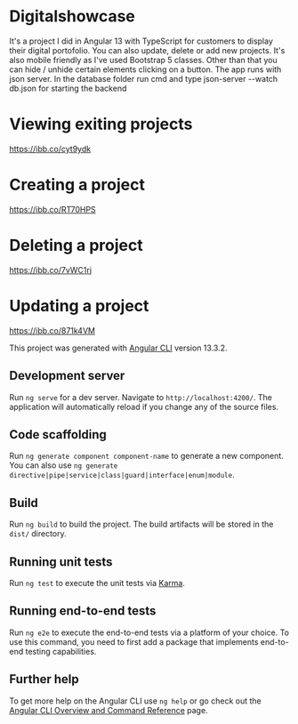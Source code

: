# Digitalshowcase

It's a project I did in Angular 13 with TypeScript for customers to display their digital portofolio. 
You can also update, delete or add new projects. It's also mobile friendly as I've used Bootstrap 5 classes.
Other than that you can hide / unhide certain elements clicking on a button.
The app runs with json server. In the database folder run cmd and type json-server --watch db.json for starting the backend 

# Viewing exiting projects
https://ibb.co/cyt9ydk

# Creating a project
https://ibb.co/RT70HPS

# Deleting a project
https://ibb.co/7vWC1rj

# Updating a project
https://ibb.co/871k4VM

This project was generated with [Angular CLI](https://github.com/angular/angular-cli) version 13.3.2.


## Development server

Run `ng serve` for a dev server. Navigate to `http://localhost:4200/`. The application will automatically reload if you change any of the source files.

## Code scaffolding

Run `ng generate component component-name` to generate a new component. You can also use `ng generate directive|pipe|service|class|guard|interface|enum|module`.

## Build

Run `ng build` to build the project. The build artifacts will be stored in the `dist/` directory.

## Running unit tests

Run `ng test` to execute the unit tests via [Karma](https://karma-runner.github.io).

## Running end-to-end tests

Run `ng e2e` to execute the end-to-end tests via a platform of your choice. To use this command, you need to first add a package that implements end-to-end testing capabilities.

## Further help

To get more help on the Angular CLI use `ng help` or go check out the [Angular CLI Overview and Command Reference](https://angular.io/cli) page.
